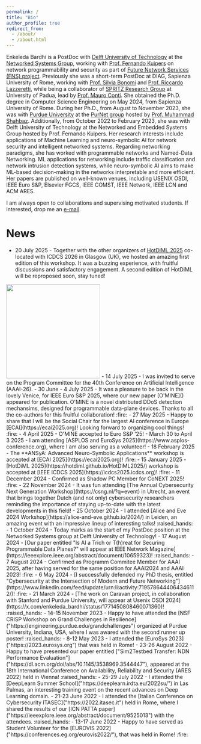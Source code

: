 ```yaml
---
permalink: /
title: "Bio"
author_profile: true
redirect_from: 
  - /about/
  - /about.html
---
```


Enkeleda Bardhi is a PostDoc with [Delft University of Technology](https://www.tudelft.nl/en/) at the [Networked Systems Group]("https://www.tudelft.nl/ewi/over-de-faculteit/afdelingen/software-technology/networked-systems"), working with [Prof. Fernando Kuipers]("https://scholar.google.com/citations?user=W9BWce4AAAAJ&hl=it&oi=ao") on network programmability and security as part of [Future Network Services (FNS) project]("https://futurenetworkservices.nl"). 
Previously she was a short-term PostDoc at DIAG, Sapienza University of Rome, working with [Prof. Silvia Bonomi](https://scholar.google.com/citations?view_op=list_works&hl=it&hl=it&user=s-szb04AAAAJ&sortby=pubdate) and [Prof. Riccardo Lazzeretti](https://scholar.google.com/citations?user=mBq2JNsAAAAJ&hl=it&oi=ao), while being a collaborator of [SPRITZ Research Group](https://spritz.math.unipd.it/) at University of Padua, lead by [Prof. Mauro Conti]("https://scholar.google.com/citations?user=0BcsOY8AAAAJ&hl=it&oi=ao"). She obtained the Ph.D. degree in Computer Science Engineering on May 2024, from Sapienza University of Rome. During her Ph.D., from August to November 2023, she was with [Purdue University](https://www.purdue.edu/) at the [PurNet group](https://gitlab.com/purnet-lab/purnet-lab.gitlab.io/-/wikis/home) hosted by [Prof. Muhammad Shahbaz](https://scholar.google.com/citations?hl=it&user=UhWjpNMAAAAJ). Additionally, from October 2022 to February 2023, she was with Delft University of Technology at the Networked and Embedded Systems Group hosted by Prof. Fernando Kuipers.
Her research interests include applications of Machine Learning and neuro-symbolic AI for network security and intelligent networked systems. Regarding networking paradigms, she has worked with programmable networks and Named-Data Networking. ML applications for networking include traffic classification and network intrusion detection systems, while neuro-symbolic AI aims to make ML-based decision-making in the networks interpretable and more efficient. Her papers are published on well-known venues, including USENIX OSDI, IEEE Euro S&P, Elsevier FGCS, IEEE COMST, IEEE Network, IEEE LCN and ACM ARES.

I am always open to collaborations and supervising motivated students. If interested, drop me an [e-mail](mailto:E.Bardhi-1@tudelft.nl).


News
======
- 20 July 2025 - Together with the other organizers of [HotDiML 2025](https://hotdiml.github.io/HotDiML2025/) co-located with ICDCS 2026 in Glasgow (UK), we hosted an amazing first edition of this workshop. It was a buzzing experience, with fruitful discussions and satisfactory engagement. A second edition of HotDiML will be reproposed soon, stay tuned! 
<p><img src="/images/about/HotDiML/organizers.jpg" width="250" style="e2.jpg" width="250" style="margin-right"</p>
- 14 July 2025 - I was invited to serve on the Program Committee for the 40th Conference on Artificial Intelligence (AAAI-26).
- 30 June - 4 July 2025 - It was a pleasure to be back in the lovely Venice, for IEEE Euro S&P 2025, where our new paper [O'MINE]() appeared for publication. O'MINE is a novel distributed DDoS detection mechansims, designed for programmable data-plane devices. Thanks to all the co-authors for this fruitful collaboration! :fire:
- 27 May 2025 - Happy to share that I will be the Social Chair for the largest AI conference in Europe [ECAI](https://ecai2025.org)! Looking forward to organizing cool things! :fire:
- 4 April 2025 - O'MINE accepted to Euro S&P '25! 
- March 30 to April 3 2025 - I am attending [ASPLOS and EuroSys 2025](https://www.asplos-conference.org), where I am also serving as a volunteer! 
- 18 February 2025 - The **ANSyA: Advanced Neuro-Symbolic Applications** workshop is accepted at [ECAI 2025](https://ecai2025.org)! :fire:
- 15 January 2025 - [HotDiML 2025](https://hotdiml.github.io/HotDiML2025/) workshop is accepted at [IEEE ICDCS 2025](https://icdcs2025.icdcs.org)! :fire:
- 11 December 2024 - Confirmed as Shadow PC Member for CoNEXT 2025! :fire: 
- 22 November 2024 - It was fun attending [The Annual Cybersecurity Next Generation Workshop](https://csng.nl/?q=event) in Utrecht, an event that brings together Dutch (and not only) cybersecurity researchers reminding the importance of staying up-to-date with the latest developments in this field!
- 25 October 2024 - I attended [Alice and Eve 2024 Workshop](https://alice-and-eve.github.io/2024/) in Leiden, an amazing event with an impressive lineup of interesting talks! :raised_hands:
- 1 October 2024 - Today marks as the start of my PostDoc position at the Networked Systems group at Delft University of Technology!
- 17 August 2024 - [Our paper entitled "Is AI a Trich or T(h)reat for Securing Programmable Data Planes?" will appear at IEEE Network Magazine](https://ieeexplore.ieee.org/abstract/document/10659323)! :raised_hands:
- 7 August 2024 - Confirmed as Programm Commitee Member for AAAI 2025, after having served for the same position for AAAI2024 and AAAI 2023! :fire:
- 6 May 2024 - [I successfully defended my PhD thesis, entitled "Cybersecurity at the Intersection of Modern and Future Networking"](https://www.linkedin.com/feed/update/urn:li:activity:7195786444064346112/)! :fire:
- 21 March 2024 - [The work on Caravan project, in collaboration with Stanford and Purdue University, will appear at Usenix OSDI 2024](https://x.com/enkeleda_bardhi/status/1771450808460071360)! :raised_hands:
- 14-15 November 2023 - Happy to have attended the [NSF CRISP Workshop on Grand Challenges in Resilience]("https://engineering.purdue.edu/grandchallenges") organized at Purdue University, Indiana, USA, where I was awared with the second runner up poster! :raised_hands:
- 8-12 May 2023 - I attended the [EuroSys 2023]("https://2023.eurosys.org") that was held in Rome!
- 23-26 August 2022 - Happy to have presented our paper entitled ["Sim2Testbed Transfer: NDN Performance Evaluation"]("https://dl.acm.org/doi/abs/10.1145/3538969.3544447"), appeared at the 18th International Conference on Availability, Reliability and Security (ARES 2022) held in Vienna! :raised_hands:
- 25-29 July 2022 - I attended the [DeepLearn Summer School]("https://deeplearn.irdta.eu/2022su/") in Las Palmas, an interesting training event on the recent advances on Deep Learning domain.  
- 21-23 June 2022 - I attended the [Italian Conference on Cybersecurity ITASEC]("https://2022.itasec.it") held in Rome, where I shared the results of our [ICN PATTA paper]("https://ieeexplore.ieee.org/abstract/document/9525013") with the attendees. :raised_hands:
- 13-17 June 2022 - Happy to have served as Student Volunteer for the [EUROVIS 2022]("https://conferences.eg.org/eurovis2022/"), that was held in Rome! :fire:
